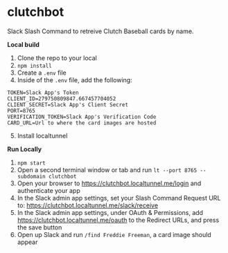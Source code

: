 # clutchbot
Slack Slash Command to retreive Clutch Baseball cards by name.

**Local build**
1. Clone the repo to your local
2. `npm install`
3. Create a `.env` file
4. Inside of the `.env` file, add the following:
```
TOKEN=Slack App's Token
CLIENT_ID=279750809847.667457704052
CLIENT_SECRET=Slack App's Client Secret
PORT=8765
VERIFICATION_TOKEN=Slack App's Verification Code
CARD_URL=Url to where the card images are hosted
```
5. Install localtunnel

**Run Locally**
1. `npm start`
2. Open a second terminal window or tab and run `lt --port 8765 --subdomain clutchbot`
3. Open your browser to https://clutchbot.localtunnel.me/login and authenticate your app
4. In the Slack admin app settings, set your Slash Command Request URL to: https://clutchbot.localtunnel.me/slack/receive
5. In the Slack admin app settings, under OAuth & Permissions, add https://clutchbot.localtunnel.me/oauth to the Redirect URLs, and press the save button
6. Open up Slack and run `/find Freddie Freeman`, a card image should appear
